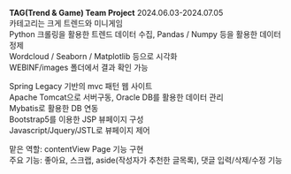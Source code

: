 <b>TAG(Trend & Game) Team Project</b> 2024.06.03-2024.07.05<br/>
카테고리는 크게 트렌드와 미니게임<br/>
Python 크롤링을 활용한 트렌드 데이터 수집, Pandas / Numpy 등을 활용한 데이터 정제<br/>
Wordcloud / Seaborn / Matplotlib 등으로 시각화<br/>
WEBINF/images 폴더에서 결과 확인 가능<br/>

Spring Legacy 기반의 mvc 패턴 웹 사이트<br/>
Apache Tomcat으로 서버구동, Oracle DB를 활용한 데이터 관리<br/>
Mybatis로 활용한 DB 연동<br/>
Bootstrap5를 이용한 JSP 뷰페이지 구성<br/>
Javascript/Jquery/JSTL로 뷰페이지 제어<br/>

맡은 역할: contentView Page 기능 구현<br/>
주요 기능: 좋아요, 스크랩, aside(작성자가 추천한 글목록), 댓글 입력/삭제/수정 기능
